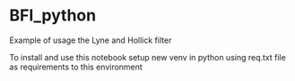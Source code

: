 # BFI_python
Example of usage the Lyne and Hollick filter

To install and use this notebook setup new venv in python using req.txt file as requirements to this environment
